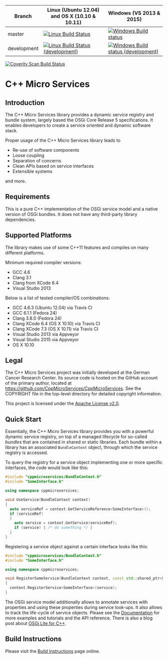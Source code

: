 Branch | Linux (Ubuntu 12.04) and OS X (10.10 & 10.11) | Windows (VS 2013 & 2015)
-------|----------------------|-------------------------
master | [![Linux Build Status](https://img.shields.io/travis/CppMicroServices/CppMicroServices/master.svg?style=flat-square&label=Linux%20%26%20OS%20X)](http://travis-ci.org/CppMicroServices/CppMicroServices) | [![Windows Build status](https://img.shields.io/appveyor/ci/cppmicroservices/cppmicroservices/master.svg?style=flat-square&label=Windows)](https://ci.appveyor.com/project/cppmicroservices/cppmicroservices/branch/master)
development | [![Linux Build Status (development)](https://img.shields.io/travis/CppMicroServices/CppMicroServices/development.svg?style=flat-square&label=Linux%20%26%20OS%20X)](https://travis-ci.org/CppMicroServices/CppMicroServices) | [![Windows Build status (development)](https://img.shields.io/appveyor/ci/cppmicroservices/cppmicroservices/development.svg?style=flat-square&label=Windows)](https://ci.appveyor.com/project/cppmicroservices/cppmicroservices/branch/development)

[![Coverity Scan Build Status](https://img.shields.io/coverity/scan/1329.svg?style=flat-square)](https://scan.coverity.com/projects/1329)

C++ Micro Services
==================

Introduction
------------

The C++ Micro Services library provides a dynamic service registry and bundle system,
largely based the OSGi Core Release 5 specifications. It enables developers to create
a service oriented and dynamic software stack.

Proper usage of the C++ Micro Services library leads to

  - Re-use of software components
  - Loose coupling
  - Separation of concerns
  - Clean APIs based on service interfaces
  - Extensible systems

and more.

Requirements
------------

This is a pure C++ implementation of the OSGi service model and a native version of
OSGi bundles. It does not have any third-party library dependencies.

Supported Platforms
-------------------

The library makes use of some C++11 features and compiles on many different platforms.

Minimum required compiler versions:

  - GCC 4.6
  - Clang 3.1
  - Clang from XCode 6.4
  - Visual Studio 2013

Below is a list of tested compiler/OS combinations:

  - GCC 4.6.3 (Ubuntu 12.04) via Travis CI
  - GCC 6.1.1 (Fedora 24)
  - Clang 3.8.0 (Fedora 24)
  - Clang XCode 6.4 (OS X 10.10) via Travis CI
  - Clang XCode 7.3 (OS X 10.11) via Travis CI
  - Visual Studio 2013 via Appveyor
  - Visual Studio 2015 via Appveyor
  - OS X 10.10

Legal
-----

The C++ Micro Services project was initially developed at the German Cancer Research Center.
Its source code is hosted on the GitHub account of the primary author, located at
https://github.com/CppMicroServices/CppMicroServices. See the COPYRIGHT file in the top-level
directory for detailed copyright information.

This project is licensed under the [Apache License v2.0][apache_license].

Quick Start
-----------

Essentially, the C++ Micro Services library provides you with a powerful dynamic service registry,
on top of a managed lifecycle for so-called *bundles* that are contained in shared or static libraries.
Each bundle within a library has an associated `BundleContext` object, through which the service
registry is accessed.

To query the registry for a service object implementing one or more specific interfaces, the code
would look like this:

```cpp
#include "cppmicroservices/BundleContext.h"
#include "SomeInterface.h"

using namespace cppmicroservices;

void UseService(BundleContext context)
{
  auto serviceRef = context.GetServiceReference<SomeInterface>();
  if (serviceRef)
  {
    auto service = context.GetService(serviceRef);
    if (service) { /* do something */ }
  }
}
```

Registering a service object against a certain interface looks like this:

```cpp
#include "cppmicroservices/BundleContext.h"
#include "SomeInterface.h"

using namespace cppmicroservices;

void RegisterSomeService(BundleContext context, const std::shared_ptr<SomeInterface>& service)
{
  context.RegisterService<SomeInterface>(service);
}
```

The OSGi service model additionally allows to annotate services with properties and using these
properties during service look-ups. It also allows to track the life-cycle of service objects.
Please see the [Documentation](http://cppmicroservices.org/doc_latest/index.html) for more
examples and tutorials and the API reference. There is also a blog post about
[OSGi Lite for C++](http://blog.cppmicroservices.org/2012/04/15/osgi-lite-for-c++).

Build Instructions
------------------

Please visit the [Build Instructions][bi_master] page online.

[bi_master]: http://cppmicroservices.org/doc_latest/BuildInstructions.html
[apache_license]: http://www.apache.org/licenses/LICENSE-2.0
